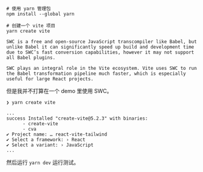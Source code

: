 <!-- # React + Vite

This template provides a minimal setup to get React working in Vite with HMR and some ESLint rules.

Currently, two official plugins are available:

- [@vitejs/plugin-react](https://github.com/vitejs/vite-plugin-react/blob/main/packages/plugin-react/README.md) uses [Babel](https://babeljs.io/) for Fast Refresh
- [@vitejs/plugin-react-swc](https://github.com/vitejs/vite-plugin-react-swc) uses [SWC](https://swc.rs/) for Fast Refresh -->



```shell
# 使用 yarn 管理包
npm install --global yarn

# 创建一个 vite 项目
yarn create vite
```

```
SWC is a free and open-source JavaScript transcompiler like Babel, but unlike Babel it can significantly speed up build and development time due to SWC’s fast conversion capabilities, however it may not support all Babel plugins.

SWC plays an integral role in the Vite ecosystem. Vite uses SWC to run the Babel transformation pipeline much faster, which is especially useful for large React projects.
```

但是我并不打算在一个 demo 里使用 SWC。

```
❯ yarn create vite

...
success Installed "create-vite@5.2.3" with binaries:
      - create-vite
      - cva
✔ Project name: … react-vite-tailwind
✔ Select a framework: › React
✔ Select a variant: › JavaScript
...
```

然后运行 `yarn dev` 运行测试。

